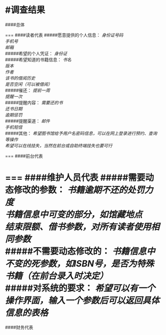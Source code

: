 #调查结果
===
####总体

===
####读者代表
#####愿意提供的个人信息：
*身份证号码*<br>
*手机号*<br>
*邮箱*<br>
#####希望的个人凭证：
*身份证*<br>
#####希望知道的书籍信息：
*书名*<br>
*版本*<br>
*作者*<br>
*该书的借阅历史*<br>
*是否空闲（可以被借阅）*<br>
#####催还：
*提前一周*<br>
*提醒一次*<br>
#####提醒内容：
*需要还的书*<br>
*还书日期*<br>
*逾期惩罚*<br>
#####提醒渠道：
*邮件*<br>
*手机短信*<br>
#####其他：
*希望图书馆给予用户名密码信息，可以在网上登录进行预约、查询等操作*<br>
*希望可以在线挂失，当然在前台或自助终端挂失也要可行*<br>

===
####前台代表

===
####维护人员代表
#####需要动态修改的参数：
*书籍逾期不还的处罚力度*<br>
*书籍信息中可变的部分，如馆藏地点*<br>
*结束限额、借书参数，对所有读者使用相同参数*<br>
#####不需要动态修改的：
*书籍信息中不变的死参数，如ISBN号，是否为特殊书籍（在前台录入时决定）*<br>
#####对系统的要求：
*希望可以有一个操作界面，输入一个参数后可以返回具体信息的表格*<br>
===
####财务代表
